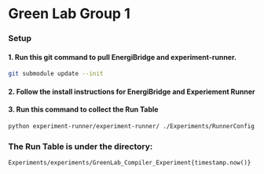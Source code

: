 # Green Lab Group 1

### Setup
#### 1. Run this git command to pull EnergiBridge and experiment-runner.

```bash
git submodule update --init
```

#### 2. Follow the install instructions for EnergiBridge and Experiement Runner

#### 3. Run this command to collect the Run Table
```bash
python experiment-runner/experiment-runner/ ./Experiments/RunnerConfig.py
```

### The Run Table is under the directory:
```
Experiments/experiments/GreenLab_Compiler_Experiment{timestamp.now()}
```
